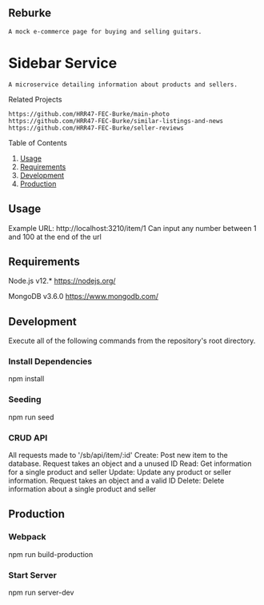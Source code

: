 ## Reburke

    A mock e-commerce page for buying and selling guitars.

# Sidebar Service

    A microservice detailing information about products and sellers.

Related Projects

    https://github.com/HRR47-FEC-Burke/main-photo
    https://github.com/HRR47-FEC-Burke/similar-listings-and-news
    https://github.com/HRR47-FEC-Burke/seller-reviews

Table of Contents

1. [Usage](#Usage)
2. [Requirements](#Requirements)
3. [Development](#Development)
4. [Production](#Production)

## Usage

Example URL: http://localhost:3210/item/1
Can input any number between 1 and 100 at the end of the url

## Requirements

Node.js v12.*
https://nodejs.org/

MongoDB v3.6.0
https://www.mongodb.com/

## Development

Execute all of the following commands from the repository's root directory.

### Install Dependencies

npm install

### Seeding

npm run seed

### CRUD API

All requests made to '/sb/api/item/:id'
Create: Post new item to the database. Request takes an object and a unused ID
Read: Get information for a single product and seller
Update: Update any product or seller information. Request takes an object and a valid ID
Delete: Delete information about a single product and seller

## Production

### Webpack

npm run build-production

### Start Server

npm run server-dev

